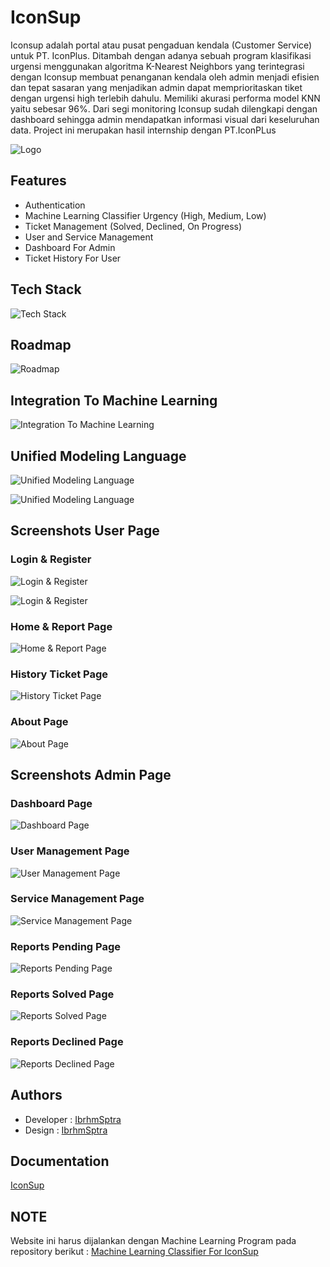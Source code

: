 
# IconSup

Iconsup adalah portal atau pusat pengaduan kendala (Customer Service) untuk PT. IconPlus. Ditambah dengan adanya sebuah program klasifikasi urgensi menggunakan algoritma K-Nearest Neighbors yang terintegrasi dengan Iconsup membuat penanganan kendala oleh admin menjadi efisien dan tepat sasaran yang menjadikan admin dapat memprioritaskan tiket dengan urgensi high terlebih dahulu. Memiliki akurasi performa model KNN yaitu sebesar 96%. Dari segi monitoring Iconsup sudah dilengkapi dengan dashboard sehingga admin mendapatkan informasi visual dari keseluruhan data. Project ini merupakan hasil internship dengan PT.IconPLus


![Logo](https://i.postimg.cc/NMNfhNg3/Group-9.png)


## Features

- Authentication
- Machine Learning Classifier Urgency (High, Medium, Low)
- Ticket Management (Solved, Declined, On Progress)
- User and Service Management
- Dashboard For Admin
- Ticket History For User
## Tech Stack

![Tech Stack](https://i.postimg.cc/zXQ5FbBk/Tech-Stack.png)


## Roadmap

![Roadmap](https://i.postimg.cc/MGcZV0qx/Roadmap.png)


## Integration To Machine Learning

![Integration To Machine Learning](https://i.postimg.cc/7hD1cZZs/integration-ML.jpg)

## Unified Modeling Language

![Unified Modeling Language](https://i.postimg.cc/FF6MJt1f/Iconsup-UML-Activity-Diagram-create-report-drawio.png)

![Unified Modeling Language](https://i.postimg.cc/Bvwr5RNw/Iconsup-UML-Activity-diagram-ticket-handling-drawio.png)

## Screenshots User Page

### Login & Register
![Login & Register](https://i.postimg.cc/XJfgNCZc/loginiconsup.png)

![Login & Register](https://i.postimg.cc/RF4HRbFK/registericonsup.png)

### Home & Report Page
![Home & Report Page](https://i.postimg.cc/TwtpcdBv/Homeiconsup.png)

### History Ticket Page
![History Ticket Page](https://i.postimg.cc/1315wV4N/historyiconsup.png)

### About Page
![About Page](https://i.postimg.cc/tTc9TYLJ/abouticonsup.png)

## Screenshots Admin Page

### Dashboard Page
![Dashboard Page](https://i.postimg.cc/q7nFnghg/dashboardadimn.png)

### User Management Page
![User Management Page](https://i.postimg.cc/FH0bVSpt/usermanagement.png)

### Service Management Page
![Service Management Page](https://i.postimg.cc/4yhHNCFC/Service-Management.png)

### Reports Pending Page
![Reports Pending Page](https://i.postimg.cc/nz9qMQCw/Reports-Pending.png)

### Reports Solved Page
![Reports Solved Page](https://i.postimg.cc/4dRxbKW0/reportsolved.png)

### Reports Declined Page
![Reports Declined Page](https://i.postimg.cc/hPtPrR0K/reportsdeclined.png)


## Authors

- Developer : [IbrhmSptra](https://www.github.com/IbrhmSptra)
- Design : [IbrhmSptra](https://www.github.com/IbrhmSptra)

## Documentation

[IconSup](https://github.com/IbrhmSptra/IconSup/files/13276876/Makalah.-.Ibrahim.Saputra_compressed.pdf)

## NOTE

Website ini harus dijalankan dengan Machine Learning Program pada repository berikut : [Machine Learning Classifier For IconSup](https://github.com/IbrhmSptra/UrgencyTicket)

